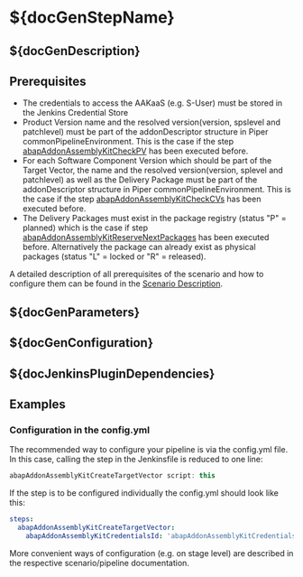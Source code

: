 # ${docGenStepName}

## ${docGenDescription}

## Prerequisites

* The credentials to access the AAKaaS (e.g. S-User) must be stored in the Jenkins Credential Store
* Product Version name and the resolved version(version, spslevel and patchlevel) must be part of the addonDescriptor structure in Piper commonPipelineEnvironment. This is the case if the step [abapAddonAssemblyKitCheckPV](https://sap.github.io/jenkins-library/steps/abapAddonAssemblyKitCheckPV) has been executed before.
* For each Software Component Version which should be part of the Target Vector, the name and the resolved version(version, splevel and patchlevel) as well as the Delivery Package must be part of the addonDescriptor structure in Piper commonPipelineEnvironment. This is the case if the step [abapAddonAssemblyKitCheckCVs](https://sap.github.io/jenkins-library/steps/abapAddonAssemblyKitCheckCVs) has been executed before.
* The Delivery Packages must exist in the package registry (status "P" = planned) which is the case if step [abapAddonAssemblyKitReserveNextPackages](https://sap.github.io/jenkins-library/steps/abapAddonAssemblyKitReserveNextPackages) has been executed before. Alternatively the package can already exist as physical packages (status "L" = locked or "R" = released).

A detailed description of all prerequisites of the scenario and how to configure them can be found in the [Scenario Description](https://www.project-piper.io/scenarios/abapEnvironmentAddons/).

## ${docGenParameters}

## ${docGenConfiguration}

## ${docJenkinsPluginDependencies}

## Examples

### Configuration in the config.yml

The recommended way to configure your pipeline is via the config.yml file. In this case, calling the step in the Jenkinsfile is reduced to one line:

```groovy
abapAddonAssemblyKitCreateTargetVector script: this
```

If the step is to be configured individually the config.yml should look like this:

```yaml
steps:
  abapAddonAssemblyKitCreateTargetVector:
    abapAddonAssemblyKitCredentialsId: 'abapAddonAssemblyKitCredentialsId'
```

More convenient ways of configuration (e.g. on stage level) are described in the respective scenario/pipeline documentation.
